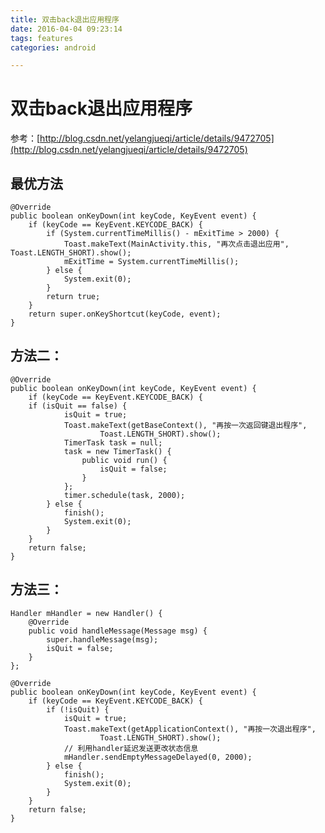```yaml
---
title: 双击back退出应用程序
date: 2016-04-04 09:23:14
tags: features
categories: android

---
```


# 双击back退出应用程序

参考：[http://blog.csdn.net/yelangjueqi/article/details/9472705](http://blog.csdn.net/yelangjueqi/article/details/9472705)

## 最优方法

<!--more-->
    @Override
    public boolean onKeyDown(int keyCode, KeyEvent event) {
        if (keyCode == KeyEvent.KEYCODE_BACK) {
            if (System.currentTimeMillis() - mExitTime > 2000) {
                Toast.makeText(MainActivity.this, "再次点击退出应用", Toast.LENGTH_SHORT).show();
                mExitTime = System.currentTimeMillis();
            } else {
                System.exit(0);
            }
            return true;
        }
        return super.onKeyShortcut(keyCode, event);
    }

## 方法二：

	@Override  
	public boolean onKeyDown(int keyCode, KeyEvent event) {  
		if (keyCode == KeyEvent.KEYCODE_BACK) {  
		if (isQuit == false) {  
                isQuit = true;  
                Toast.makeText(getBaseContext(), "再按一次返回键退出程序",  
                        Toast.LENGTH_SHORT).show();  
                TimerTask task = null;  
                task = new TimerTask() {  
                    public void run() {  
                        isQuit = false;  
                    }  
                };  
                timer.schedule(task, 2000);  
            } else {  
                finish();  
                System.exit(0);  
            }  
        }  
        return false;  
    }

## 方法三：

    Handler mHandler = new Handler() {  
        @Override  
        public void handleMessage(Message msg) {  
            super.handleMessage(msg);  
            isQuit = false;  
        }  
    };  
  
    @Override  
    public boolean onKeyDown(int keyCode, KeyEvent event) {  
        if (keyCode == KeyEvent.KEYCODE_BACK) {  
            if (!isQuit) {  
                isQuit = true;  
                Toast.makeText(getApplicationContext(), "再按一次退出程序",  
                        Toast.LENGTH_SHORT).show();  
                // 利用handler延迟发送更改状态信息  
                mHandler.sendEmptyMessageDelayed(0, 2000);  
            } else {  
                finish();  
                System.exit(0);  
            }  
        }  
        return false;  
    } 